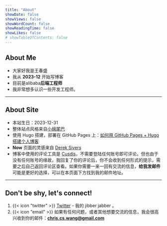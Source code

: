 ```yaml
---
title: "About"
showDate: false
showViews: false
showWordCount: false
showReadingTime: false
showLikes: false
# showTableOfContents: false
---
```

## About Me

- 大家好我是王春盛
- 我从 **2023-12** 开始写博客
- 目前是alibaba**后端工程师**
- 我非常想多认识一些开发工程师。

---

## About Site

- 本站生日：2023-12-31
- 整体站点风格来自[小绵尾巴](https://cuttontail.blog/)
- 使用 Hugo 搭建，部署在 GitHub Pages 上：[如何用 GitHub Pages + Hugo 搭建个人博客](/blog/create-a-wesite-using-github-pages-and-hugo/)
- **Now** 页面的灵感来自 [Derek Sivers](https://nownownow.com/about)
- 博客中使用的评论工具是 [Cusdis](https://cusdis.com/)，不需要登陆任何账号即可评论。但也由于没有任何账号的缘故，我回复了你的评论后，你不会收到任何形式的提示，需要之后自己返回评论区查看。如果你需要一来一回有交流的信息，**给我发邮件** 可能是更好的选择，可以在本页面下方找到我的邮件地址。

---

## Don't be shy, let's connect!

1. {{< icon "twitter" >}} [Twitter](https://twitter.com/chriswangss) - 我的 jibber jabber 。
2. {{< icon "email" >}}
   如果有任何问题，或者其他想要交流的信息，我会很高兴收到你的邮件：**chris.cs.wang@gmail.com**
